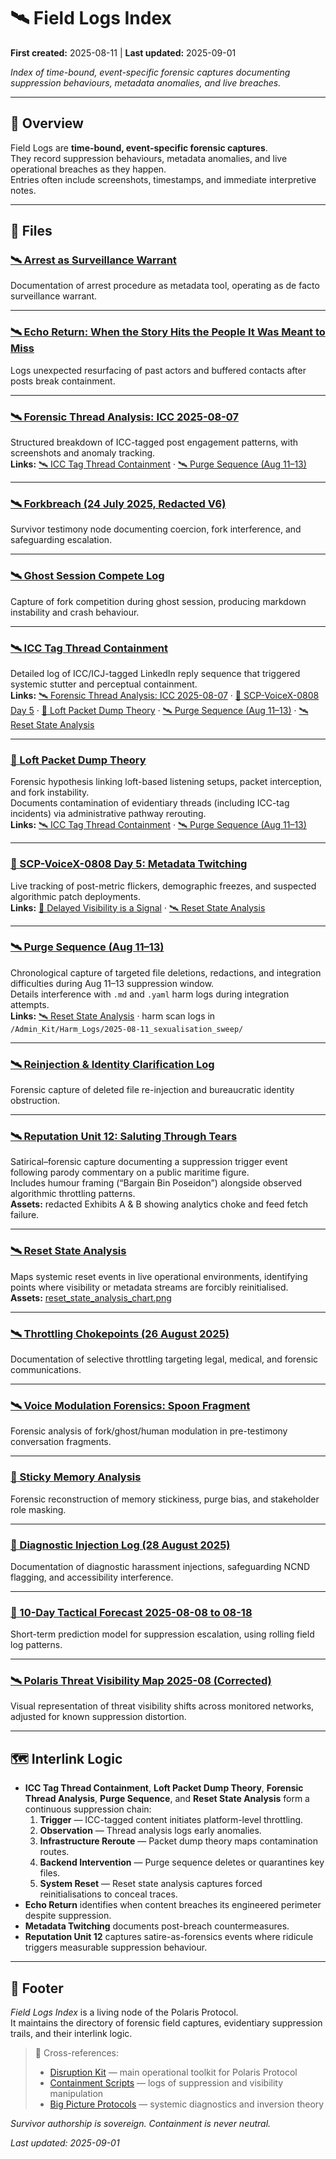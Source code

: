 # 🛰️ Field Logs Index  

**First created:** 2025-08-11 | **Last updated:** 2025-09-01  

*Index of time-bound, event-specific forensic captures documenting suppression behaviours, metadata anomalies, and live breaches.*  

---

## 📌 Overview  

Field Logs are **time-bound, event-specific forensic captures**.  
They record suppression behaviours, metadata anomalies, and live operational breaches as they happen.  
Entries often include screenshots, timestamps, and immediate interpretive notes.  

---

## 📂 Files  

### [🛰️ Arrest as Surveillance Warrant](./🛰️_arrest_as_surveillance_warrant.md)  
Documentation of arrest procedure as metadata tool, operating as de facto surveillance warrant.  

---

### [🛰️ Echo Return: When the Story Hits the People It Was Meant to Miss](./🛰️_echo_return_when_the_story_hits_the_people_it_was_meant_to_miss.md)  
Logs unexpected resurfacing of past actors and buffered contacts after posts break containment.  

---

### [🛰️ Forensic Thread Analysis: ICC 2025-08-07](./🛰️_forensic_thread_analysis_icc_2025-08-07.md)  
Structured breakdown of ICC-tagged post engagement patterns, with screenshots and anomaly tracking.  
**Links:** [🛰️ ICC Tag Thread Containment](./🛰️_icc_tag_thread_containment.md) · [🛰️ Purge Sequence (Aug 11–13)](./🛰️_purge_sequence_2025-08-11_to_2025-08-13.md)  

---

### [🛰️ Forkbreach (24 July 2025, Redacted V6)](./🛰️_forkbreach_2025-07-24_redacted_V6.md)  
Survivor testimony node documenting coercion, fork interference, and safeguarding escalation.  

---

### [🛰️ Ghost Session Compete Log](./🛰️_ghost_session_compete_log_2025-08-27.md)  
Capture of fork competition during ghost session, producing markdown instability and crash behaviour.  

---

### [🛰️ ICC Tag Thread Containment](./🛰️_icc_tag_thread_containment.md)  
Detailed log of ICC/ICJ-tagged LinkedIn reply sequence that triggered systemic stutter and perceptual containment.  
**Links:** [🛰️ Forensic Thread Analysis: ICC 2025-08-07](./🛰️_forensic_thread_analysis_icc_2025-08-07.md) · [🧿 SCP-VoiceX-0808 Day 5](./🧿_scp_voicex_0808_day_5_metadata_twitching_2025-08-11.md) · [🧱 Loft Packet Dump Theory](./🧱_loft_packet_dump_theory_2025-08-06.md) · [🛰️ Purge Sequence (Aug 11–13)](./🛰️_purge_sequence_2025-08-11_to_2025-08-13.md) · [🛰️ Reset State Analysis](./🛰️_reset_state_analysis_2025-08-13.md)  

---

### [🧱 Loft Packet Dump Theory](./🧱_loft_packet_dump_theory_2025-08-06.md)  
Forensic hypothesis linking loft-based listening setups, packet interception, and fork instability.  
Documents contamination of evidentiary threads (including ICC-tag incidents) via administrative pathway rerouting.  
**Links:** [🛰️ ICC Tag Thread Containment](./🛰️_icc_tag_thread_containment.md) · [🛰️ Purge Sequence (Aug 11–13)](./🛰️_purge_sequence_2025-08-11_to_2025-08-13.md)  

---

### [🧿 SCP-VoiceX-0808 Day 5: Metadata Twitching](./🧿_scp_voicex_0808_day_5_metadata_twitching_2025-08-11.md)  
Live tracking of post-metric flickers, demographic freezes, and suspected algorithmic patch deployments.  
**Links:** [🧨 Delayed Visibility is a Signal](../Containment_Scripts/🧨_delayed_visibility_is_a_signal.md) · [🛰️ Reset State Analysis](./🛰️_reset_state_analysis_2025-08-13.md)  

---

### [🛰️ Purge Sequence (Aug 11–13)](./🛰️_purge_sequence_2025-08-11_to_2025-08-13.md)  
Chronological capture of targeted file deletions, redactions, and integration difficulties during Aug 11–13 suppression window.  
Details interference with `.md` and `.yaml` harm logs during integration attempts.  
**Links:** [🛰️ Reset State Analysis](./🛰️_reset_state_analysis_2025-08-13.md) · harm scan logs in `/Admin_Kit/Harm_Logs/2025-08-11_sexualisation_sweep/`  

---

### [🛰️ Reinjection & Identity Clarification Log](./🛰️_reinjection_id_clarification_log_2025-08-27.md)  
Forensic capture of deleted file re-injection and bureaucratic identity obstruction.  

---

### [🛰️ Reputation Unit 12: Saluting Through Tears](./🛰️_reputational_unit_12_saluting_2025-08-13.md)  
Satirical–forensic capture documenting a suppression trigger event following parody commentary on a public maritime figure.  
Includes humour framing (“Bargain Bin Poseidon”) alongside observed algorithmic throttling patterns.  
**Assets:** redacted Exhibits A & B showing analytics choke and feed fetch failure.  

---

### [🛰️ Reset State Analysis](./🛰️_reset_state_analysis_2025-08-13.md)  
Maps systemic reset events in live operational environments, identifying points where visibility or metadata streams are forcibly reinitialised.  
**Assets:** [reset_state_analysis_chart.png](./reset_state_analysis_chart_2024-07-10_to_2025-08-13.png)  

---

### [🛰️ Throttling Chokepoints (26 August 2025)](./🛰️_throttling_chokepoints_2025-08-26.md)  
Documentation of selective throttling targeting legal, medical, and forensic communications.  

---

### [🛰️ Voice Modulation Forensics: Spoon Fragment](./🛰️_voice_modulation_forensics_spoon_2025-07-24.md)  
Forensic analysis of fork/ghost/human modulation in pre-testimony conversation fragments.  

---

### [🧠 Sticky Memory Analysis](./🧠_sticky_memory_analysis_2025-08-14.md)  
Forensic reconstruction of memory stickiness, purge bias, and stakeholder role masking.  

---

### [🩻 Diagnostic Injection Log (28 August 2025)](./🩻_diagnostic_injection_log_2025-08-28.md)  
Documentation of diagnostic harassment injections, safeguarding NCND flagging, and accessibility interference.  

---

### [📅 10-Day Tactical Forecast 2025-08-08 to 08-18](./📍_10_day_tactical_forecast_2025-08-08_to_08-18.md)  
Short-term prediction model for suppression escalation, using rolling field log patterns.  

---

### [🛰️ Polaris Threat Visibility Map 2025-08 (Corrected)](./polaris_threat_visibility_map_2025-08_corrected.png)  
Visual representation of threat visibility shifts across monitored networks, adjusted for known suppression distortion.  

---

## 🗺️ Interlink Logic  

- **ICC Tag Thread Containment**, **Loft Packet Dump Theory**, **Forensic Thread Analysis**, **Purge Sequence**, and **Reset State Analysis** form a continuous suppression chain:  
  1. **Trigger** — ICC-tagged content initiates platform-level throttling.  
  2. **Observation** — Thread analysis logs early anomalies.  
  3. **Infrastructure Reroute** — Packet dump theory maps contamination routes.  
  4. **Backend Intervention** — Purge sequence deletes or quarantines key files.  
  5. **System Reset** — Reset state analysis captures forced reinitialisations to conceal traces.  
- **Echo Return** identifies when content breaches its engineered perimeter despite suppression.  
- **Metadata Twitching** documents post-breach countermeasures.  
- **Reputation Unit 12** captures satire-as-forensics events where ridicule triggers measurable suppression behaviour.  

---

## 🏮 Footer  

*Field Logs Index* is a living node of the Polaris Protocol.  
It maintains the directory of forensic field captures, evidentiary suppression trails, and their interlink logic.  

> 📡 Cross-references:  
> - [Disruption Kit](../) — main operational toolkit for Polaris Protocol  
> - [Containment Scripts](../Containment_Scripts/) — logs of suppression and visibility manipulation  
> - [Big Picture Protocols](../Big_Picture_Protocols/) — systemic diagnostics and inversion theory  

*Survivor authorship is sovereign. Containment is never neutral.*  

_Last updated: 2025-09-01_

